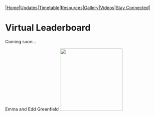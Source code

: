|[Home](https://dallam1.github.io/)|[Updates](https://dallam1.github.io/updates)|[Timetable](https://dallam1.github.io/timetable)|[Resources](https://dallam1.github.io/resources)|[Gallery](https://dallam1.github.io/gallery)|[Videos](https://dallam1.github.io/videos)|[Stay Connected](https://dallam1.github.io/stayconnected)|

# Virtual Leaderboard

Coming soon...

Emma and Edd Greenfield
<img src="https://previews.dropbox.com/p/thumb/AA1x35JxZIH-D1vgpHiiVJYEWo12hmNsmL4kvTNvJVx-ro18wj8vmslwftUMD9j677YE3PjWoMlXo57uIE9zuIDwenZ_Y5yAgJqGMC6ysG-wg124C0byp5d9GpxYtojCgJk6RxKcAqocF88Lan3Vq6V91wMJjrZX2qxRvqwxxajSX8VDIhdnokHhYPywh2Vh_dAW5yaeYRlsztV9wTiQ1RB362l0bcvG9JAP-2Xl61EoQjU3eFlkyjwakQnzyBk8RfTVbL1RaiEzVZaxiCNNSeQN10Sq_y1UirPuMp0LpsNLvpBwdqUUpS4TQj91HQX8mKj3SkrlDF1NUbBvyUTCrjua7WUhfNun7AyPRQG5hjQxHA/p.jpeg?size=2048x1536&size_mode=3" width="200">


